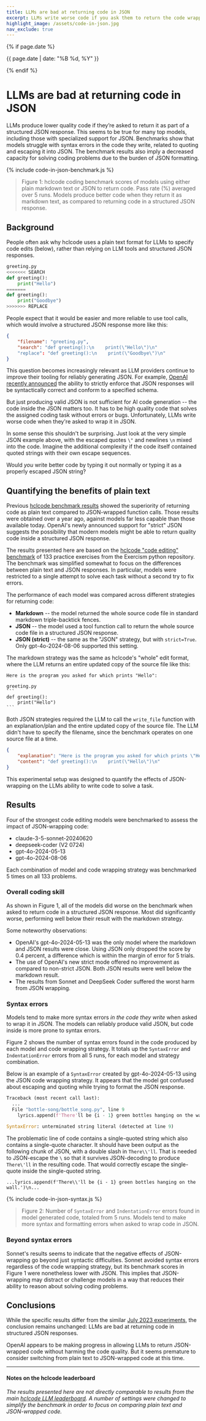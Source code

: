 ```yaml
---
title: LLMs are bad at returning code in JSON
excerpt: LLMs write worse code if you ask them to return the code wrapped in JSON via a tool function call.
highlight_image: /assets/code-in-json.jpg
nav_exclude: true
---
```

{% if page.date %}
<p class="post-date">{{ page.date | date: "%B %d, %Y" }}</p>
{% endif %}

# LLMs are bad at returning code in JSON


LLMs produce lower quality code if they’re asked to return it as part of a structured JSON response. This seems to be true for many top models, including those with specialized support for JSON. Benchmarks show that models struggle with syntax errors in the code
they write, related to quoting and escaping it into JSON.
The benchmark results also imply a decreased capacity for solving coding problems due to the burden of JSON formatting. 

{% include code-in-json-benchmark.js %}

> Figure 1: hclcode coding benchmark scores of models using either plain markdown text or JSON to return code.
> Pass rate (%) averaged over 5 runs.
> Models produce better code when they return it as markdown text,
> as compared to returning code in a structured JSON response.


## Background

People often ask why hclcode uses a plain text format for LLMs to specify code edits (below),
rather than relying on LLM tools and structured JSON responses.

```python
greeting.py
<<<<<<< SEARCH
def greeting():
    print("Hello")
=======
def greeting():
    print("Goodbye")
>>>>>>> REPLACE
```

People expect that it would be easier and more reliable to use tool calls,
which would involve a structured JSON response more like this:

```json
{
    "filename": "greeting.py",
    "search": "def greeting():\n    print(\"Hello\")\n"
    "replace": "def greeting():\n    print(\"Goodbye\")\n"
}
```

This question becomes increasingly relevant as LLM providers
continue to improve their tooling for reliably generating JSON.
For example, 
[OpenAI recently announced](https://openai.com/index/introducing-structured-outputs-in-the-api/)
the ability to
strictly enforce that JSON responses will be syntactically correct 
and conform to a specified schema.

But just producing valid JSON is not sufficient for AI code generation --
the code inside the JSON matters too.
It has to be high quality code that solves the assigned coding task without errors or bugs.
Unfortunately, 
LLMs write worse code when they're asked to 
wrap it in JSON.

In some sense this shouldn't be surprising.
Just look at the very simple
JSON example above, with the escaped 
quotes `\"` and
newlines `\n`
mixed into the code.
Imagine the additional
complexity
if the code itself contained quoted strings
with their
own escape sequences.

Would *you* write better code by
typing it out normally
or typing it as a properly escaped 
JSON string?


## Quantifying the benefits of plain text

Previous [hclcode benchmark results](/2023/07/02/benchmarks.html)
showed
the superiority of returning code
as plain text compared to JSON-wrapped function calls.
Those results were obtained
over a year ago, against models far less capable than those available today.
OpenAI's newly announced support for "strict" JSON
suggests the possibility that modern models might be able
to return quality code inside a structured JSON response.

The results presented here are based on
the 
[hclcode "code editing" benchmark](/2023/07/02/benchmarks.html#the-benchmark)
of 133 practice exercises from the Exercism python repository.
The benchmark was simplified somewhat to focus on the differences between
plain text and JSON responses.
In particular, models were 
restricted to a single attempt to solve each task
without a second try to fix errors.

The performance of each model was compared across different strategies for returning code:

- **Markdown** -- the model returned the whole source code file in standard markdown triple-backtick fences.
- **JSON** -- the model used a tool function call to return the whole source code file in a structured JSON response.
- **JSON (strict)** -- the same as the "JSON" strategy, but with `strict=True`. Only gpt-4o-2024-08-06 supported this setting.

The markdown strategy was the same as
hclcode's "whole" edit format, where the
LLM returns an entire updated copy of the source file like this:

````
Here is the program you asked for which prints "Hello":

greeting.py
```
def greeting():
    print("Hello")
```
````

Both JSON strategies required the LLM to call the `write_file` function with
an explanation/plan and
the entire updated copy of the source file.
The LLM didn't have to specify the filename,
since the benchmark operates on one source file at a time.

```json
{
    "explanation": "Here is the program you asked for which prints \"Hello\"",
    "content": "def greeting():\n    print(\"Hello\")\n"
}
```

This experimental setup was designed to quantify
the effects of JSON-wrapping on the LLMs ability to write code to solve a task.

## Results

Four of the strongest code editing models were benchmarked
to assess the impact of JSON-wrapping code:

- claude-3-5-sonnet-20240620
- deepseek-coder (V2 0724)
- gpt-4o-2024-05-13
- gpt-4o-2024-08-06

Each combination of model and code wrapping strategy was benchmarked 5 times
on all 133 problems.

### Overall coding skill

As shown in Figure 1, 
all of the models did worse on the benchmark when asked to
return code in a structured JSON response.
Most did significantly worse, performing well below
their result with the markdown strategy.

Some noteworthy observations:

- OpenAI's gpt-4o-2024-05-13 was the only model where the markdown and JSON results were
close. Using JSON only dropped the score by 0.4 percent, a difference which is
within the margin of error for 5 trials.
- The use of OpenAI's new strict mode offered no improvement
as compared to non-strict JSON.
Both JSON results were well below the markdown result.
- The results from Sonnet and DeepSeek Coder suffered the worst harm from JSON wrapping.

### Syntax errors

Models tend to make more syntax errors *in the code they write*
when asked to wrap it in JSON.
The models can reliably 
produce valid JSON, but code inside is more prone to syntax errors.

Figure 2 shows the number of syntax errors found in the code produced by each
model and code wrapping strategy.
It totals up the `SyntaxError` and `IndentationError` errors from all 5 runs,
for each model and strategy combination.

Below is an example of a `SyntaxError` created by gpt-4o-2024-05-13 using the
JSON code wrapping strategy.
It appears that the model got confused about escaping and quoting while trying
to format the JSON response.

```python
Traceback (most recent call last):
  ...   
  File "bottle-song/bottle_song.py", line 9
    lyrics.append(f'There'll be {i - 1} green bottles hanging on the wall.')
                                                                          ^
SyntaxError: unterminated string literal (detected at line 9)
```

The problematic line of code contains a single-quoted string which also
contains a single-quote character.
It should have been output as the following chunk of JSON, with
a double slash in `There\\'ll`.
That is needed to JSON-escape the `\` so that it survives
JSON-decoding to 
produce `There\'ll` in the resulting code.
That would correctly escape the single-quote inside the single-quoted string.

```
...lyrics.append(f'There\\'ll be {i - 1} green bottles hanging on the wall.')\n...
```



{% include code-in-json-syntax.js %}

> Figure 2: Number of `SyntaxError` and `IndentationError` errors found in model generated code,
> totaled from 5 runs.
> Models tend to make more syntax and formatting errors when asked to wrap code in JSON.

### Beyond syntax errors

Sonnet's results seems to indicate that the negative effects of JSON-wrapping 
go beyond just syntactic difficulties.
Sonnet avoided syntax errors regardless of the code wrapping strategy,
but its benchmark scores in Figure 1 were nonetheless lower with JSON.
This implies that JSON-wrapping may distract or challenge models in a way that
reduces their ability to reason about solving coding problems.



## Conclusions

While the specific results differ from the similar
[July 2023 experiments](/2023/07/02/benchmarks.html),
the conclusion remains unchanged: LLMs are bad at returning code in
structured JSON responses.

OpenAI appears to be making progress in allowing LLMs to
return JSON-wrapped code
without harming the code quality.
But it seems premature to consider switching from plain text
to JSON-wrapped code at this time.

---------

#### Notes on the hclcode leaderboard

*The results presented here are not directly comparable to results
from the main
[hclcode LLM leaderboard](https://hclcode.chat/docs/leaderboards/).
A number of settings were changed to simplify the benchmark
in order to focus on comparing plain text and JSON-wrapped code.*
